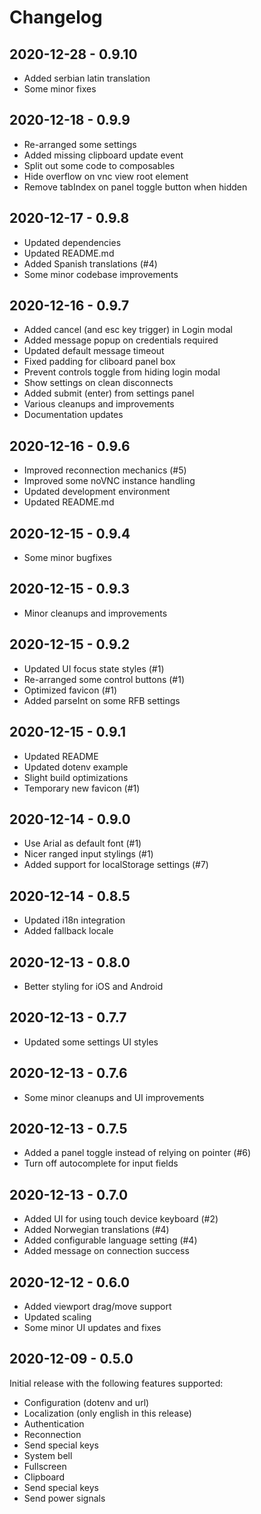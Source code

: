 # Changelog

## 2020-12-28 - 0.9.10

* Added serbian latin translation
* Some minor fixes

## 2020-12-18 - 0.9.9

* Re-arranged some settings
* Added missing clipboard update event
* Split out some code to composables
* Hide overflow on vnc view root element
* Remove tabIndex on panel toggle button when hidden

## 2020-12-17 - 0.9.8

* Updated dependencies
* Updated README.md
* Added Spanish translations (#4)
* Some minor codebase improvements

## 2020-12-16 - 0.9.7

* Added cancel (and esc key trigger) in Login modal
* Added message popup on credentials required
* Updated default message timeout
* Fixed padding for cliboard panel box
* Prevent controls toggle from hiding login modal
* Show settings on clean disconnects
* Added submit (enter) from settings panel
* Various cleanups and improvements
* Documentation updates

## 2020-12-16 - 0.9.6

* Improved reconnection mechanics (#5)
* Improved some noVNC instance handling
* Updated development environment
* Updated README.md

## 2020-12-15 - 0.9.4

* Some minor bugfixes

## 2020-12-15 - 0.9.3

* Minor cleanups and improvements

## 2020-12-15 - 0.9.2

* Updated UI focus state styles (#1)
* Re-arranged some control buttons (#1)
* Optimized favicon (#1)
* Added parseInt on some RFB settings

## 2020-12-15 - 0.9.1

* Updated README
* Updated dotenv example
* Slight build optimizations
* Temporary new favicon (#1)

## 2020-12-14 - 0.9.0

* Use Arial as default font (#1)
* Nicer ranged input stylings (#1)
* Added support for localStorage settings (#7)

## 2020-12-14 - 0.8.5

* Updated i18n integration
* Added fallback locale

## 2020-12-13 - 0.8.0

* Better styling for iOS and Android

## 2020-12-13 - 0.7.7

* Updated some settings UI styles

## 2020-12-13 - 0.7.6

* Some minor cleanups and UI improvements

## 2020-12-13 - 0.7.5

* Added a panel toggle instead of relying on pointer (#6)
* Turn off autocomplete for input fields

## 2020-12-13 - 0.7.0

* Added UI for using touch device keyboard (#2)
* Added Norwegian translations (#4)
* Added configurable language setting (#4)
* Added message on connection success

## 2020-12-12 - 0.6.0

* Added viewport drag/move support
* Updated scaling
* Some minor UI updates and fixes

## 2020-12-09 - 0.5.0

Initial release with the following features supported:

* Configuration (dotenv and url)
* Localization (only english in this release)
* Authentication
* Reconnection
* Send special keys
* System bell
* Fullscreen
* Clipboard
* Send special keys
* Send power signals

